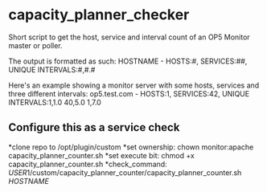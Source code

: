 # capacity_planner_checker
Short script to get the host, service and interval count of an OP5 Monitor master or poller.

The output is formatted as such: HOSTNAME - HOSTS:#, SERVICES:##, UNIQUE INTERVALS:#,#.#

Here's an example showing a monitor server with some hosts, services and three different intervals:
op5.test.com - HOSTS:1, SERVICES:42, UNIQUE INTERVALS:1,1.0 40,5.0 1,7.0

## Configure this as a service check

*clone repo to /opt/plugin/custom
*set ownership: chown monitor:apache capacity_planner_counter.sh
*set execute bit: chmod +x capacity_planner_counter.sh
*check_command: $USER1$/custom/capacity_planner_counter/capacity_planner_counter.sh $HOSTNAME$
